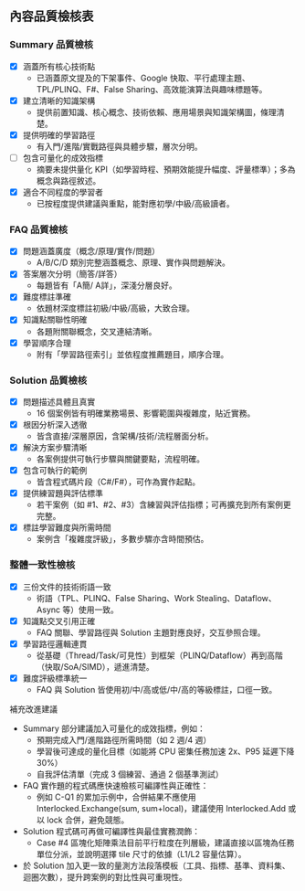 ## 內容品質檢核表

### Summary 品質檢核
- [x] 涵蓋所有核心技術點
  - 已涵蓋原文提及的下架事件、Google 快取、平行處理主題、TPL/PLINQ、F#、False Sharing、高效能演算法與趣味標題等。
- [x] 建立清晰的知識架構
  - 提供前置知識、核心概念、技術依賴、應用場景與知識架構圖，條理清楚。
- [x] 提供明確的學習路徑
  - 有入門/進階/實戰路徑與具體步驟，層次分明。
- [ ] 包含可量化的成效指標
  - 摘要未提供量化 KPI（如學習時程、預期效能提升幅度、評量標準）；多為概念與路徑敘述。
- [x] 適合不同程度的學習者
  - 已按程度提供建議與重點，能對應初學/中級/高級讀者。

### FAQ 品質檢核
- [x] 問題涵蓋廣度（概念/原理/實作/問題）
  - A/B/C/D 類別完整涵蓋概念、原理、實作與問題解決。
- [x] 答案層次分明（簡答/詳答）
  - 每題皆有「A簡/ A詳」，深淺分層良好。
- [x] 難度標註準確
  - 依題材深度標註初級/中級/高級，大致合理。
- [x] 知識點關聯性明確
  - 各題附關聯概念，交叉連結清晰。
- [x] 學習順序合理
  - 附有「學習路徑索引」並依程度推薦題目，順序合理。

### Solution 品質檢核
- [x] 問題描述具體且真實
  - 16 個案例皆有明確業務場景、影響範圍與複雜度，貼近實務。
- [x] 根因分析深入透徹
  - 皆含直接/深層原因，含架構/技術/流程層面分析。
- [x] 解決方案步驟清晰
  - 各案例提供可執行步驟與關鍵要點，流程明確。
- [x] 包含可執行的範例
  - 皆含程式碼片段（C#/F#），可作為實作起點。
- [x] 提供練習題與評估標準
  - 若干案例（如 #1、#2、#3）含練習與評估指標；可再擴充到所有案例更完整。
- [x] 標註學習難度與所需時間
  - 案例含「複雜度評級」，多數步驟亦含時間預估。

### 整體一致性檢核
- [x] 三份文件的技術術語一致
  - 術語（TPL、PLINQ、False Sharing、Work Stealing、Dataflow、Async 等）使用一致。
- [x] 知識點交叉引用正確
  - FAQ 關聯、學習路徑與 Solution 主題對應良好，交互參照合理。
- [x] 學習路徑邏輯連貫
  - 從基礎（Thread/Task/可見性）到框架（PLINQ/Dataflow）再到高階（快取/SoA/SIMD），遞進清楚。
- [x] 難度評級標準統一
  - FAQ 與 Solution 皆使用初/中/高或低/中/高的等級標註，口徑一致。

補充改進建議
- Summary 部分建議加入可量化的成效指標，例如：
  - 預期完成入門/進階路徑所需時間（如 2 週/4 週）
  - 學習後可達成的量化目標（如能將 CPU 密集任務加速 2x、P95 延遲下降 30%）
  - 自我評估清單（完成 3 個練習、通過 2 個基準測試）
- FAQ 實作題的程式碼應快速檢核可編譯性與正確性：
  - 例如 C-Q1 的累加示例中，合併結果不應使用 Interlocked.Exchange(sum, sum+local)，建議使用 Interlocked.Add 或以 lock 合併，避免競態。
- Solution 程式碼可再做可編譯性與最佳實務潤飾：
  - Case #4 區塊化矩陣乘法目前平行粒度在列層級，建議直接以區塊為任務單位分派，並說明選擇 tile 尺寸的依據（L1/L2 容量估算）。
- 於 Solution 加入更一致的量測方法段落模板（工具、指標、基準、資料集、迴圈次數），提升跨案例的對比性與可重現性。